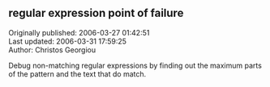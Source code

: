 ## regular expression point of failure  
Originally published: 2006-03-27 01:42:51  
Last updated: 2006-03-31 17:59:25  
Author: Christos Georgiou  
  
Debug non-matching regular expressions by finding out the maximum parts of the pattern and the text that do match.